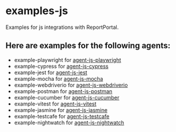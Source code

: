 # examples-js
Examples for js integrations with ReportPortal.
## Here are examples for the following agents:

* example-playwright for [agent-js-playwright](https://github.com/reportportal/agent-js-playwright)
* example-cypress for [agent-js-cypress](https://github.com/reportportal/agent-js-cypress)
* example-jest for [agent-js-jest](https://github.com/reportportal/agent-js-jest)
* example-mocha for [agent-js-mocha](https://www.npmjs.com/package/@reportportal/agent-js-mocha)
* example-webdriverio for [agent-js-webdriverio](https://www.npmjs.com/package/@reportportal/agent-js-webdriverio)
* example-postman for [agent-js-postman](https://www.npmjs.com/package/@reportportal/newman-reporter-agent-js-postman)
* example-cucumber for [agent-js-cucumber](https://www.npmjs.com/package/@reportportal/agent-js-cucumber)
* example-vitest for [agent-js-vitest](https://npmjs.com/package/@reportportal/agent-js-vitest)
* example-jasmine for [agent-js-jasmine](https://www.npmjs.com/package/@reportportal/agent-js-jasmine)
* example-testcafe for [agent-js-testcafe](https://www.npmjs.com/package/@reportportal/testcafe-reporter-agent-js-testcafe)
* example-nightwatch for [agent-js-nightwatch](https://www.npmjs.com/package/@reportportal/agent-js-nightwatch)
